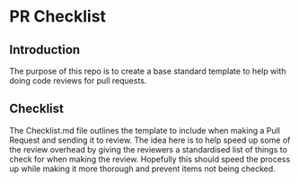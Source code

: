 # PR Checklist
## Introduction
The purpose of this repo is to create a base standard template to help with doing code reviews for pull requests.

## Checklist
The Checklist.md file outlines the template to include when making a Pull Request and sending it to review. The idea here is to help speed up some of the review overhead by giving the reviewers a standardised list of things to check for when making the review. Hopefully this should speed the process up while making it more thorough and prevent items not being checked.